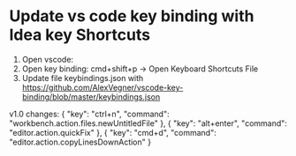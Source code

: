 # Update vs code key binding with Idea key Shortcuts
1. Open vscode: 
2. Open key binding: cmd+shift+p -> Open Keyboard Shortcuts File
3. Update file keybindings.json with https://github.com/AlexVegner/vscode-key-binding/blob/master/keybindings.json

v1.0 changes: 
 { "key": "ctrl+n", "command": "workbench.action.files.newUntitledFile" },
 { "key": "alt+enter", "command": "editor.action.quickFix" },
 { "key": "cmd+d", "command": "editor.action.copyLinesDownAction" }
